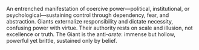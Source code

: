 An entrenched manifestation of coercive power—political, institutional, or psychological—sustaining control through dependency, fear, and abstraction. Giants externalize responsibility and dictate necessity, confusing power with virtue. Their authority rests on scale and illusion, not excellence or truth. The Giant is the anti-_arete_: immense but hollow, powerful yet brittle, sustained only by belief.